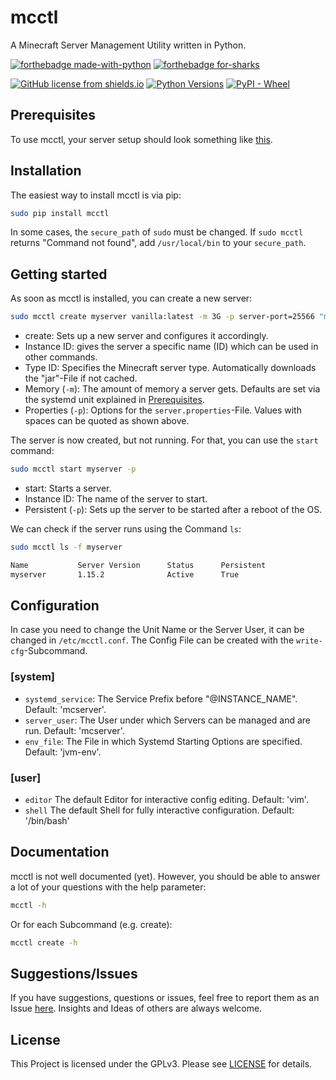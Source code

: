 # mcctl

A Minecraft Server Management Utility written in Python.

[![forthebadge made-with-python](https://ForTheBadge.com/images/badges/made-with-python.svg)](https://www.python.org/) [![forthebadge for-sharks](https://ForTheBadge.com/images/badges/for-sharks.svg)](https://www.reddit.com/r/BLAHAJ/)

[![GitHub license from shields.io](https://img.shields.io/github/license/DaTurret/mcctl.svg?style=for-the-badge)](https://github.com/DaTurret/mcctl/blob/master/LICENSE) [![Python Versions](https://img.shields.io/pypi/pyversions/mcctl?style=for-the-badge)](https://pypi.python.org/pypi/mcctl/) [![PyPI - Wheel](https://img.shields.io/pypi/format/mcctl?style=for-the-badge)](https://pypi.python.org/pypi/mcctl/)

## Prerequisites

To use mcctl, your server setup should look something like [this](https://gist.github.com/DaTurret/edc02105a0d85d603d322bf529057216).

## Installation

The easiest way to install mcctl is via pip:

```sh
sudo pip install mcctl
```

In some cases, the `secure_path` of `sudo` must be changed. If `sudo mcctl` returns "Command not found", add `/usr/local/bin` to your `secure_path`.

## Getting started

As soon as mcctl is installed, you can create a new server:

```sh
sudo mcctl create myserver vanilla:latest -m 3G -p server-port=25566 "motd=My new fancy Minecraft Server!"
```

- create: Sets up a new server and configures it accordingly.
- Instance ID: gives the server a specific name (ID) which can be used in other commands.
- Type ID: Specifies the Minecraft server type. Automatically downloads the "jar"-File if not cached.
- Memory (`-m`): The amount of memory a server gets. Defaults are set via the systemd unit explained in [Prerequisites](#prerequisites).
- Properties (`-p`): Options for the `server.properties`-File. Values with spaces can be quoted as shown above.

The server is now created, but not running. For that, you can use the `start` command:

```sh
sudo mcctl start myserver -p
```

- start: Starts a server.
- Instance ID: The name of the server to start.
- Persistent (`-p`): Sets up the server to be started after a reboot of the OS.

We can check if the server runs using the Command `ls`:

```sh
sudo mcctl ls -f myserver

Name           Server Version      Status      Persistent  
myserver       1.15.2              Active      True
```

## Configuration

In case you need to change the Unit Name or the Server User, it can be changed in `/etc/mcctl.conf`. The Config File can be created with the `write-cfg`-Subcommand.

### [system]

- `systemd_service`: The Service Prefix before "@INSTANCE_NAME". Default: 'mcserver'.
- `server_user`: The User under which Servers can be managed and are run. Default: 'mcserver'.
- `env_file`: The File in which Systemd Starting Options are specified. Default: 'jvm-env'.

### [user]

- `editor` The default Editor for interactive config editing. Default: 'vim'.
- `shell` The default Shell for fully interactive configuration. Default: '/bin/bash'

## Documentation

mcctl is not well documented (yet). However, you should be able to answer a lot of your questions with the help parameter:

```sh
mcctl -h
```

Or for each Subcommand (e.g. create):

```sh
mcctl create -h
```

## Suggestions/Issues

If you have suggestions, questions or issues, feel free to report them as an Issue [here](https://github.com/DaTurret/mcctl/issues). Insights and Ideas of others are always welcome.

## License

This Project is licensed under the GPLv3. Please see [LICENSE](https://github.com/DaTurret/mcctl/blob/master/LICENSE) for details.
